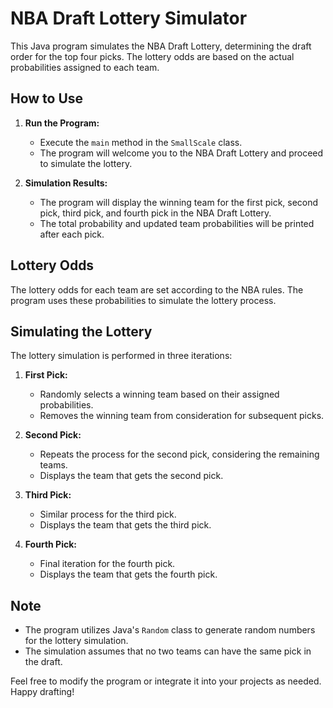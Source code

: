 # NBA Draft Lottery Simulator

This Java program simulates the NBA Draft Lottery, determining the draft order for the top four picks. The lottery odds are based on the actual probabilities assigned to each team.

## How to Use

1. **Run the Program:**
   - Execute the `main` method in the `SmallScale` class.
   - The program will welcome you to the NBA Draft Lottery and proceed to simulate the lottery.

2. **Simulation Results:**
   - The program will display the winning team for the first pick, second pick, third pick, and fourth pick in the NBA Draft Lottery.
   - The total probability and updated team probabilities will be printed after each pick.

## Lottery Odds

The lottery odds for each team are set according to the NBA rules. The program uses these probabilities to simulate the lottery process.

## Simulating the Lottery

The lottery simulation is performed in three iterations:
1. **First Pick:**
   - Randomly selects a winning team based on their assigned probabilities.
   - Removes the winning team from consideration for subsequent picks.

2. **Second Pick:**
   - Repeats the process for the second pick, considering the remaining teams.
   - Displays the team that gets the second pick.

3. **Third Pick:**
   - Similar process for the third pick.
   - Displays the team that gets the third pick.

4. **Fourth Pick:**
   - Final iteration for the fourth pick.
   - Displays the team that gets the fourth pick.

## Note
- The program utilizes Java's `Random` class to generate random numbers for the lottery simulation.
- The simulation assumes that no two teams can have the same pick in the draft.

Feel free to modify the program or integrate it into your projects as needed. Happy drafting!
